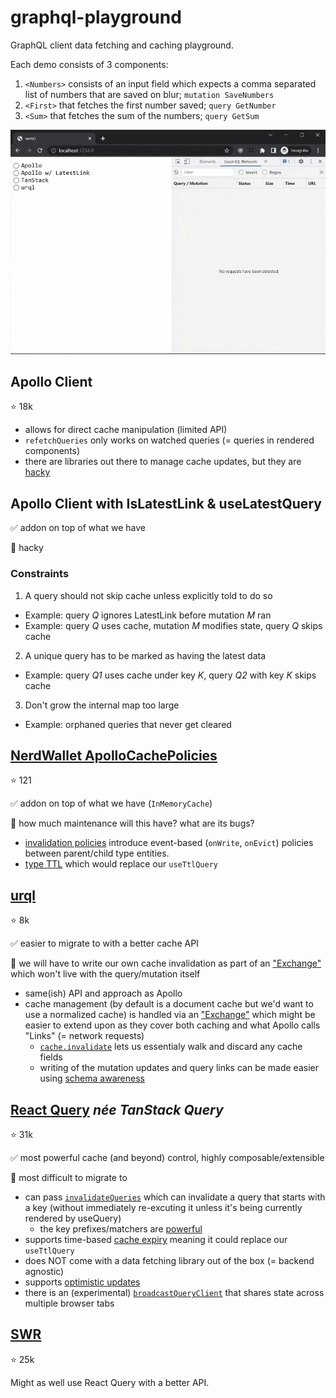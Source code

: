# graphql-playground

GraphQL client data fetching and caching playground.

Each demo consists of 3 components:

1. `<Numbers>` consists of an input field which expects a comma separated list of numbers that are saved on blur; `mutation SaveNumbers`
1. `<First>` that fetches the first number saved; `query GetNumber`
1. `<Sum>` that fetches the sum of the numbers; `query GetSum`

![](example.gif)

## Apollo Client

⭐ 18k

- allows for direct cache manipulation (limited API)
- `refetchQueries` only works on watched queries (= queries in rendered components)
- there are libraries out there to manage cache updates, but they are [hacky](https://github.com/ecerroni/apollo-cache-updater/blob/master/src/index.js#L197-L207)

## Apollo Client with IsLatestLink & useLatestQuery

✅ addon on top of what we have

🔶 hacky

### Constraints

1. A query should not skip cache unless explicitly told to do so
  - Example: query *Q* ignores LatestLink before mutation *M* ran
  - Example: query *Q* uses cache, mutation *M* modifies state, query *Q* skips cache
2. A unique query has to be marked as having the latest data
  - Example: query *Q1* uses cache under key *K*, query *Q2* with key *K* skips cache
3. Don't grow the internal map too large
  - Example: orphaned queries that never get cleared

## [NerdWallet ApolloCachePolicies](https://github.com/NerdWalletOSS/apollo-cache-policies)

⭐ 121

✅ addon on top of what we have (`InMemoryCache`)

🔶 how much maintenance will this have? what are its bugs?

- [invalidation policies](https://github.com/NerdWalletOSS/apollo-cache-policies#summary-1) introduce event-based (`onWrite`, `onEvict`) policies between parent/child type entities.
- [type TTL](https://github.com/NerdWalletOSS/apollo-cache-policies#summary) which would replace our `useTtlQuery`

## [urql](https://formidable.com/open-source/urql/)

⭐ 8k

✅ easier to migrate to with a better cache API

🔶 we will have to write our own cache invalidation as part of an ["Exchange"](https://formidable.com/open-source/urql/docs/graphcache/) which won't live with the query/mutation itself

- same(ish) API and approach as Apollo
- cache management (by default is a document cache but we'd want to use a normalized cache) is handled via an ["Exchange"](https://formidable.com/open-source/urql/docs/comparison/) which might be easier to extend upon as they cover both caching and what Apollo calls "Links" (= network requests)
  - [`cache.invalidate`](https://formidable.com/open-source/urql/docs/graphcache/cache-updates/#invalidating-entities) lets us essentialy walk and discard any cache fields
  - writing of the mutation updates and query links can be made easier using [schema awareness](https://formidable.com/open-source/urql/docs/graphcache/schema-awareness/)

## [React Query](https://tanstack.com/query) *née TanStack Query*

⭐ 31k

✅ most powerful cache (and beyond) control, highly composable/extensible

🔶 most difficult to migrate to

- can pass [`invalidateQueries`](https://tanstack.com/query/v4/docs/guides/query-invalidation) which can invalidate a query that starts with a key (without immediately re-excuting it unless it's being currently rendered by useQuery)
	- the key prefixes/matchers are [powerful](https://tanstack.com/query/v4/docs/guides/filters#query-filters)
- supports time-based [cache expiry](https://tanstack.com/query/v4/docs/guides/caching) meaning it could replace our `useTtlQuery`
- does NOT come with a data fetching library out of the box (= backend agnostic)
- supports [optimistic updates](https://tanstack.com/query/v4/docs/guides/optimistic-updates)
- there is an (experimental) [`broadcastQueryClient`](https://tanstack.com/query/v4/docs/plugins/broadcastQueryClient) that shares state across multiple browser tabs

## [SWR](https://swr.vercel.app/)

⭐ 25k

Might as well use React Query with a better API.
